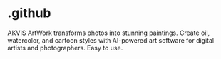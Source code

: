 # .github
AKVIS ArtWork transforms photos into stunning paintings. Create oil, watercolor, and cartoon styles with AI-powered art software for digital artists and photographers. Easy to use.
